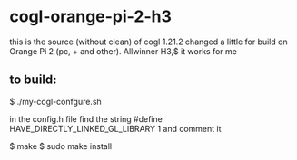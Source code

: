# cogl-orange-pi-2-h3

this is the source (without clean) of cogl 1.21.2 changed a little for build on Orange Pi 2 (pc, + and other). Allwinner H3,$
it works for me

to build:
---------
$ ./my-cogl-confgure.sh

in the config.h file find the string 
#define HAVE_DIRECTLY_LINKED_GL_LIBRARY 1
and comment it

$ make
$ sudo make install

